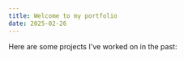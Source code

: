 ```yaml
---
title: Welcome to my portfolio
date: 2025-02-26
---
```


Here are some projects I've worked on in the past:
